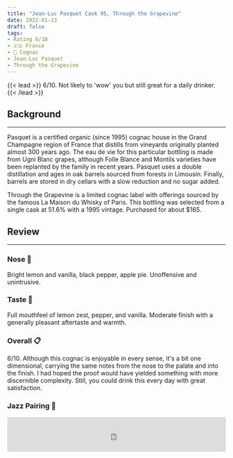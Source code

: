 ```yaml
---
title: "Jean-Luc Pasquet Cask 95, Through the Grapevine"
date: 2022-01-13
draft: false
tags: 
- Rating 6/10
- 🇫🇷 France
- 🍇 Cognac
- Jean-Luc Pasquet
- Through the Grapevine
---
```


{{< lead >}}
6/10. Not likely to 'wow' you but still great for a daily drinker.
{{< /lead >}}

## Background
---
Pasquet is a certified organic (since 1995) cognac house in the Grand Champagne region of France that distills from vineyards originally planted almost 300 years ago. The eau de vie for this particular bottling is made from Ugni Blanc grapes, although Folle Blance and Montils varieties have been replanted by the family in recent years. Pasquet uses a double distillation and ages in oak barrels sourced from forests in Limousin. Finally, barrels are stored in dry cellars with a slow reduction and no sugar added. 

Through the Grapevine is a limited cognac label with offerings sourced by the famous La Maison du Whisky of Paris. This bottling was selected from a single cask at 51.6% with a 1995 vintage. Purchased for about $165.


## Review
---
### Nose :nose:
Bright lemon and vanilla, black pepper, apple pie. Unoffensive and unintrusive.  

### Taste :tongue:
Full mouthfeel of lemon zest, pepper, and vanilla. Moderate finish with a generally pleasant aftertaste and warmth.

### Overall :clipboard:
6/10. Although this cognac is enjoyable in every sense, it's a bit one dimensional, carrying the same notes from the nose to the palate and into the finish. I had hoped the proof would have yielded something with more discernible complexity. Still, you could drink this every day with great satisfaction. 

### Jazz Pairing :trumpet:
<iframe src="https://open.spotify.com/embed/track/4Ti7XXjHWi4P3ygJ1GAZMn?utm_source=generator&theme=0" width="100%" height="80" frameBorder="" allowfullscreen="" allow="autoplay; clipboard-write; encrypted-media; fullscreen; picture-in-picture"></iframe>
